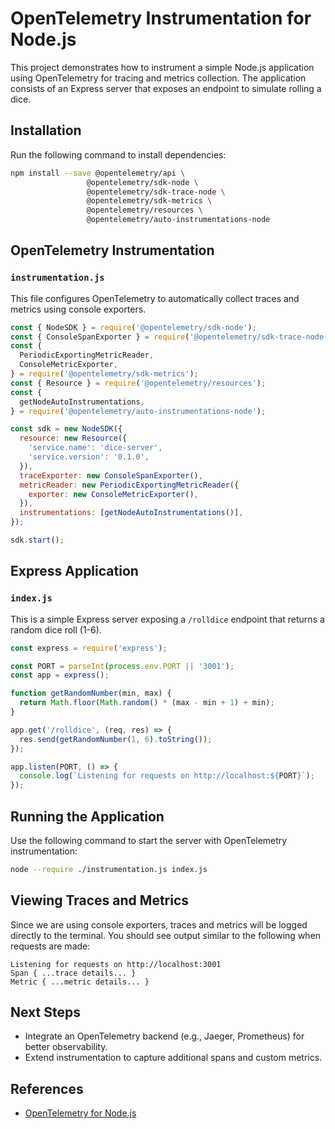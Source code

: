 # OpenTelemetry Instrumentation for Node.js

This project demonstrates how to instrument a simple Node.js application using OpenTelemetry for tracing and metrics collection. The application consists of an Express server that exposes an endpoint to simulate rolling a dice.

## Installation
Run the following command to install dependencies:
```sh
npm install --save @opentelemetry/api \
                 @opentelemetry/sdk-node \
                 @opentelemetry/sdk-trace-node \
                 @opentelemetry/sdk-metrics \
                 @opentelemetry/resources \
                 @opentelemetry/auto-instrumentations-node
```

## OpenTelemetry Instrumentation
### `instrumentation.js`
This file configures OpenTelemetry to automatically collect traces and metrics using console exporters.
```javascript
const { NodeSDK } = require('@opentelemetry/sdk-node');
const { ConsoleSpanExporter } = require('@opentelemetry/sdk-trace-node');
const {
  PeriodicExportingMetricReader,
  ConsoleMetricExporter,
} = require('@opentelemetry/sdk-metrics');
const { Resource } = require('@opentelemetry/resources');
const {
  getNodeAutoInstrumentations,
} = require('@opentelemetry/auto-instrumentations-node');

const sdk = new NodeSDK({
  resource: new Resource({
    'service.name': 'dice-server',
    'service.version': '0.1.0',
  }),
  traceExporter: new ConsoleSpanExporter(),
  metricReader: new PeriodicExportingMetricReader({
    exporter: new ConsoleMetricExporter(),
  }),
  instrumentations: [getNodeAutoInstrumentations()],
});

sdk.start();
```

## Express Application
### `index.js`
This is a simple Express server exposing a `/rolldice` endpoint that returns a random dice roll (1-6).
```javascript
const express = require('express');

const PORT = parseInt(process.env.PORT || '3001');
const app = express();

function getRandomNumber(min, max) {
  return Math.floor(Math.random() * (max - min + 1) + min);
}

app.get('/rolldice', (req, res) => {
  res.send(getRandomNumber(1, 6).toString());
});

app.listen(PORT, () => {
  console.log(`Listening for requests on http://localhost:${PORT}`);
});
```

## Running the Application
Use the following command to start the server with OpenTelemetry instrumentation:
```sh
node --require ./instrumentation.js index.js
```

## Viewing Traces and Metrics
Since we are using console exporters, traces and metrics will be logged directly to the terminal. You should see output similar to the following when requests are made:
```
Listening for requests on http://localhost:3001
Span { ...trace details... }
Metric { ...metric details... }
```

## Next Steps
- Integrate an OpenTelemetry backend (e.g., Jaeger, Prometheus) for better observability.
- Extend instrumentation to capture additional spans and custom metrics.

## References
- [OpenTelemetry for Node.js](https://opentelemetry.io/docs/languages/js/)

